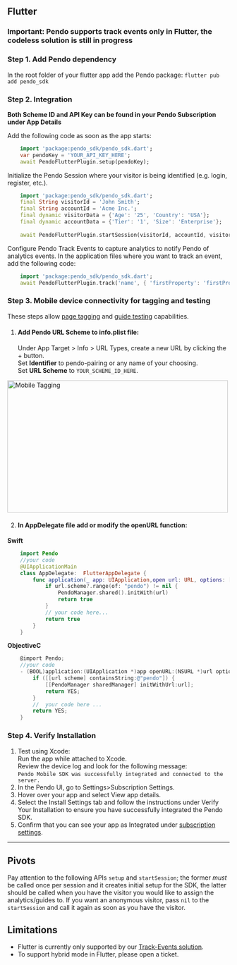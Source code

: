 ## Flutter

### Important: Pendo supports track events only in Flutter, the codeless solution is still in progress
### Step 1. Add Pendo dependency 
In the root folder of your flutter app add the Pendo package:
    `flutter pub add pendo_sdk`

### Step 2. Integration

**Both Scheme ID and API Key can be found in your Pendo Subscription under App Details**

Add the following code as soon as the app starts:
```dart
    import 'package:pendo_sdk/pendo_sdk.dart';
    var pendoKey = 'YOUR_API_KEY_HERE';
    await PendoFlutterPlugin.setup(pendoKey);
```

Initialize the Pendo Session where your visitor is being identified (e.g. login, register, etc.).
```dart
    import 'package:pendo_sdk/pendo_sdk.dart';
    final String visitorId = 'John Smith';
    final String accountId = 'Acme Inc.';
    final dynamic visitorData = {'Age': '25', 'Country': 'USA'};
    final dynamic accountData = {'Tier': '1', 'Size': 'Enterprise'};
    
    await PendoFlutterPlugin.startSession(visitorId, accountId, visitorData, accountData);
```

Configure Pendo Track Events to capture analytics to notify Pendo of analytics events.
In the application files where you want to track an event, add the following code:
```dart
    import 'package:pendo_sdk/pendo_sdk.dart';
    await PendoFlutterPlugin.track('name', { 'firstProperty': 'firstPropertyValue', 'secondProperty': 'secondPropertyValue'});
```

### Step 3. Mobile device connectivity for tagging and testing
These steps allow <a href="https://support.pendo.io/hc/en-us/articles/360033609651-Tagging-Mobile-Pages#HowtoTagaPage" target="_blank">page tagging</a>
and <a href="https://support.pendo.io/hc/en-us/articles/360033487792-Creating-a-Mobile-Guide#test-guide-on-device-0-6" target="_blank">guide testing</a> capabilities.

1. #### Add Pendo URL Scheme to **info.plist** file:

   Under App Target > Info > URL Types, create a new URL by clicking the + button.  
   Set **Identifier** to pendo-pairing or any name of your choosing.  
   Set **URL Scheme** to `YOUR_SCHEME_ID_HERE`.

<img src="https://user-images.githubusercontent.com/56674958/144723345-15c54098-28db-414c-90da-ef4a5256ae6a.png" width="500" height="300" alt="Mobile Tagging">

2. #### In AppDelegate file add or modify the **openURL** function:
**Swift**
```swift
    import Pendo
    //your code
    @UIApplicationMain
    class AppDelegate:  FlutterAppDelegate {
        func application(_ app: UIApplication,open url: URL, options: [UIApplication.OpenURLOptionsKey : Any] = [:]) -> Bool {
            if url.scheme?.range(of: "pendo") != nil {
                PendoManager.shared().initWith(url)
                return true
            }
            // your code here...
            return true
        }
    }
```
**ObjectiveC**
```objectivec
    @import Pendo;
    //your code
    - (BOOL)application:(UIApplication *)app openURL:(NSURL *)url options:(NSDictionary<UIApplicationOpenURLOptionsKey,id> *)options {
        if ([[url scheme] containsString:@"pendo"]) {
            [[PendoManager sharedManager] initWithUrl:url];
            return YES;
        }
        //  your code here ...
        return YES;
    }
```
### Step 4. Verify Installation

1. Test using Xcode:  
Run the app while attached to Xcode.  
Review the device log and look for the following message:  
`Pendo Mobile SDK was successfully integrated and connected to the server.`
2. In the Pendo UI, go to Settings>Subscription Settings.
3. Hover over your app and select View app details.
4. Select the Install Settings tab and follow the instructions under Verify Your Installation to ensure you have successfully integrated the Pendo SDK.
5. Confirm that you can see your app as Integrated under <a href="https://app.pendo.io/admin" target="_blank">subscription settings</a>.

-------------

## Pivots
Pay attention to the following APIs ``` setup ``` and ```startSession```; the former *must* be called once per session and it creates initial setup for the SDK, the latter should be called when you have the visitor you would like to assign the analytics/guides to. If you want an anonymous visitor, pass ```nil``` to the ```startSession``` and call it again as soon as you have the visitor. 

## Limitations
* Flutter is currently only supported by our [Track-Events solution](https://support.pendo.io/hc/en-us/articles/360061487572-Pendo-for-Mobile-Track-Events-Solution).
* To support hybrid mode in Flutter, please open a ticket.


